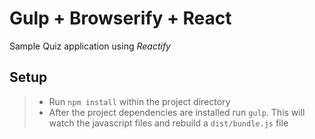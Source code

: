 Gulp + Browserify + React
===================
Sample Quiz application using *Reactify* 

Setup
-------------

> - Run `npm install` within the project directory
> - After the project dependencies are installed run `gulp`. This will watch the javascript files and rebuild a `dist/bundle.js` file